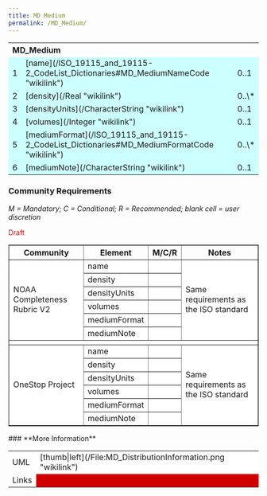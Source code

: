 ```yaml
---
title: MD Medium
permalink: /MD_Medium/
---
```


<table class="wikitable" width="380">
<tr>
<th align="left" colspan="3">
MD_Medium

</th>
</tr>
<tr bgcolor="CCFFFF">
<td>
1

</td>
<td>
[name](/ISO_19115_and_19115-2_CodeList_Dictionaries#MD_MediumNameCode "wikilink")

</td>
<td>
0..1

</td>
</tr>
<tr bgcolor="CCFFFF">
<td>
2

</td>
<td>
[density](/Real "wikilink")

</td>
<td>
0..\*

</td>
</tr>
<tr bgcolor="CCFFFF">
<td>
3

</td>
<td>
[densityUnits](/CharacterString "wikilink")

</td>
<td>
0..1

</td>
</tr>
<tr bgcolor="CCFFFF">
<td>
4

</td>
<td>
[volumes](/Integer "wikilink")

</td>
<td>
0..1

</td>
</tr>
<tr bgcolor="CCFFFF">
<td>
5

</td>
<td>
[mediumFormat](/ISO_19115_and_19115-2_CodeList_Dictionaries#MD_MediumFormatCode "wikilink")

</td>
<td>
0..\*

</td>
</tr>
<tr bgcolor="CCFFFF">
<td>
6

</td>
<td>
[mediumNote](/CharacterString "wikilink")

</td>
<td>
0..1

</td>
</tr>
</table>

### Community Requirements

*M = Mandatory; C = Conditional; R = Recommended; blank cell = user discretion*

<font color="red">Draft</font>

<table class="wikitable" border="1">
<tr>
<th>
Community

</th>
<th>
Element

</th>
<th>
M/C/R

</th>
<th>
Notes

</th>
</tr>
<tr bgcolor="FFFFFF" border="2">
<td rowspan="6">
NOAA Completeness Rubric V2

</td>
<td>
name

</td>
<td align="center">
</td>
<td rowspan="6">
Same requirements as the ISO standard

</td>
</tr>
<tr bgcolor="FFFFFF">
<td>
density

</td>
<td align="center">
</td>
</tr>
<tr bgcolor="FFFFFF">
<td>
densityUnits

</td>
<td align="center">
</td>
</tr>
<tr bgcolor="FFFFFF">
<td>
volumes

</td>
<td align="center">
</td>
</tr>
<tr bgcolor="FFFFFF">
<td>
mediumFormat

</td>
<td align="center">
</td>
</tr>
<tr bgcolor="FFFFFF">
<td>
mediumNote

</td>
<td align="center">
</td>
</tr>
<tr>
<th colspan="6">
</th>
</tr>
<tr bgcolor="FFFFFF" border="2">
<td rowspan="6">
OneStop Project

</td>
<td>
name

</td>
<td align="center">
</td>
<td rowspan="6">
Same requirements as the ISO standard

</td>
</tr>
<tr bgcolor="FFFFFF">
<td>
density

</td>
<td align="center">
</td>
</tr>
<tr bgcolor="FFFFFF">
<td>
densityUnits

</td>
<td align="center">
</td>
</tr>
<tr bgcolor="FFFFFF">
<td>
volumes

</td>
<td align="center">
</td>
</tr>
<tr bgcolor="FFFFFF">
<td>
mediumFormat

</td>
<td align="center">
</td>
</tr>
<tr bgcolor="FFFFFF">
<td>
mediumNote

</td>
<td align="center">
</td>
</tr>
</table>
### **More Information**

<table class="wikitable">
<tr>
<td>
UML

</td>
<td bgcolor="FFFFFF">
[thumb|left](/File:MD_DistributionInformation.png "wikilink")

</td>
</tr>
<tr>
<td>
Links

</td>
<td bgcolor="FFFFFF>
-   [ISO_Distribution_Information](/ISO_Distribution_Information "wikilink")
    </td>
    </tr>

</table>

